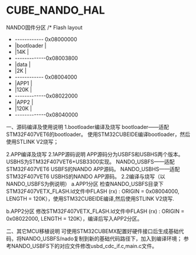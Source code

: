 # CUBE_NANDO_HAL
NANDO固件分区
/* Flash layout
 * ------------ 0x08000000
 * |bootloader |
 * |14K        |
 * -------------0x08003800
 * |data       |
 * |2K         |
 * ------------ 0x08004000
 * |APP1     |
 * |120K       |
 * -------------0x08022000
 * |APP2     |
 * |120K       |
 * -------------0x08040000

一、源码编译及使用说明
1.bootloader编译及烧写
bootloader——适配STM32F407VET6的bootloader。
使用STM32CUBEIDE编译bootloader，然后使用STLINK V2烧写；

2.APP编译及烧写
2.1APP源码说明
APP源码分为USBFS和USBHS两个版本。USBHS为STM32F407VET6+USB3300实现。
NANDO_USBFS——适配STM32F407VET6 USBFS的NANDO APP源码。
NANDO_USBHS——适配STM32F407VET6 USBHS的NANDO APP源码。
2.2编译与烧写（以NANDO_USBFS为例说明）
a.APP1分区
检查NANDO_USBFS目录下STM32F407VETX_FLASH.ld文件中FLASH    (rx)    : ORIGIN = 0x08004000,   LENGTH = 120K），使用STM32CUBEIDE编译,然后使用STLINK V2烧写.

b.APP2分区
修改STM32F407VETX_FLASH.ld文件中FLASH    (rx)    : ORIGIN = 0x08022000,   LENGTH = 120K），编译后写入APP2分区。

二、其它MCU移植说明
     可使用STM32CUBEMX配置好硬件接口后生成基础代码，将NANDO_USBFS/nado复制到新的基础代码路径下，加入到编译环境；
参考NANDO_USBFS下的对应文件修改usbd_cdc_if.c,main.c文件。
